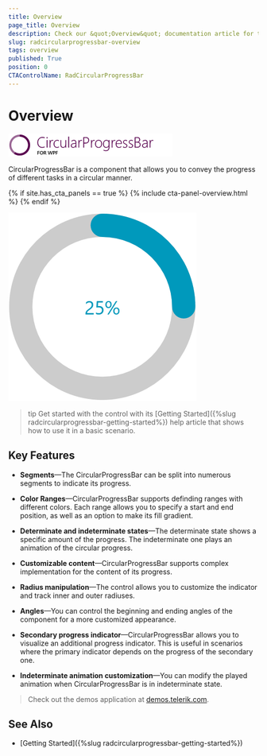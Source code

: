 ```yaml
---
title: Overview
page_title: Overview
description: Check our &quot;Overview&quot; documentation article for the RadCircularProgressBar control.
slug: radcircularprogressbar-overview
tags: overview
published: True
position: 0
CTAControlName: RadCircularProgressBar
---
```


# Overview

![](images/radcircularprogressbar-overview-0.png)

CircularProgressBar is a component that allows you to convey the progress of different tasks in a circular manner. 

{% if site.has_cta_panels == true %}
{% include cta-panel-overview.html %}
{% endif %}

![](images/radcircularprogressbar-overview-1.png)

>tip Get started with the control with its [Getting Started]({%slug radcircularprogressbar-getting-started%}) help article that shows how to use it in a basic scenario.

## Key Features

* __Segments__&mdash;The CircularProgressBar can be split into numerous segments to indicate its progress.

* __Color Ranges__&mdash;CircularProgressBar supports definding ranges with different colors. Each range allows you to specify a start and end position, as well as an option to make its fill gradient.

* __Determinate and indeterminate states__&mdash;The determinate state shows a specific amount of the progress. The indeterminate one plays an animation of the circular progress.

* __Customizable content__&mdash;CircularProgressBar supports complex implementation for the content of its progress.

* __Radius manipulation__&mdash;The control allows you to customize the indicator and track inner and outer radiuses.

* __Angles__&mdash;You can control the beginning and ending angles of the component for a more customized appearance.

* __Secondary progress indicator__&mdash;CircularProgressBar allows you to visualize an additional progress indicator. This is useful in scenarios where the primary indicator depends on the progress of the secondary one.

* __Indeterminate animation customization__&mdash;You can modify the played animation when CircularProgressBar is in indeterminate state.

> Check out the demos application at [demos.telerik.com](https://demos.telerik.com/wpf/).

## See Also
* [Getting Started]({%slug radcircularprogressbar-getting-started%})